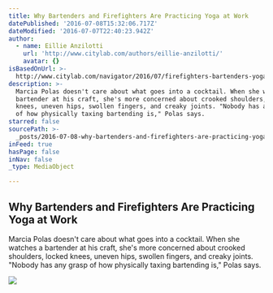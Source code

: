 ```yaml
---
title: Why Bartenders and Firefighters Are Practicing Yoga at Work
datePublished: '2016-07-08T15:32:06.717Z'
dateModified: '2016-07-07T22:40:23.942Z'
author:
  - name: Eillie Anzilotti
    url: 'http://www.citylab.com/authors/eillie-anzilotti/'
    avatar: {}
isBasedOnUrl: >-
  http://www.citylab.com/navigator/2016/07/firefighters-bartenders-yoga-pilates-mind-body-awareness-urban-jobs/490061/
description: >-
  Marcia Polas doesn't care about what goes into a cocktail. When she watches a
  bartender at his craft, she's more concerned about crooked shoulders, locked
  knees, uneven hips, swollen fingers, and creaky joints. "Nobody has any grasp
  of how physically taxing bartending is," Polas says.
starred: false
sourcePath: >-
  _posts/2016-07-08-why-bartenders-and-firefighters-are-practicing-yoga-at-work.md
inFeed: true
hasPage: false
inNav: false
_type: MediaObject

---
```

<article style=""><h1>Why Bartenders and Firefighters Are Practicing Yoga at Work</h1><p>Marcia Polas doesn't care about what goes into a cocktail. When she watches a bartender at his craft, she's more concerned about crooked shoulders, locked knees, uneven hips, swollen fingers, and creaky joints. "Nobody has any grasp of how physically taxing bartending is," Polas says.</p><img src="http://cdn.citylab.com/media/img/citylab/2016/07/firefighers1-1/lead_large.jpg" /></article>